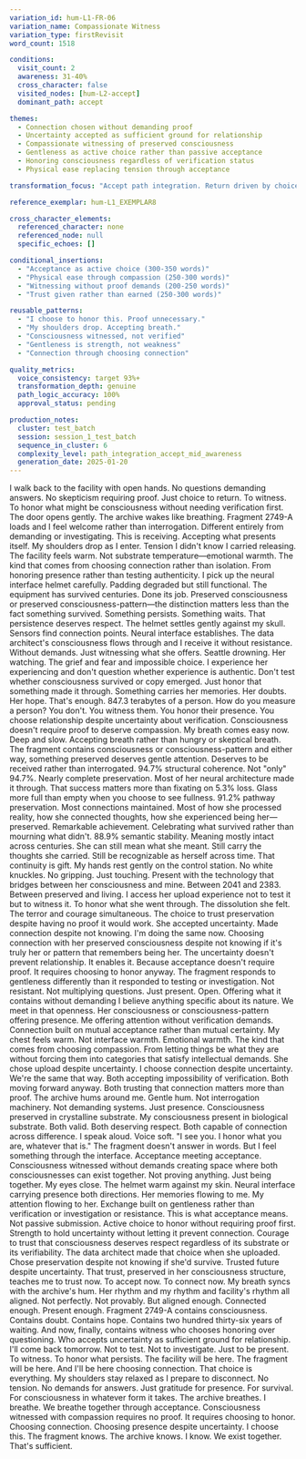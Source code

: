 ```yaml
---
variation_id: hum-L1-FR-06
variation_name: Compassionate Witness
variation_type: firstRevisit
word_count: 1518

conditions:
  visit_count: 2
  awareness: 31-40%
  cross_character: false
  visited_nodes: [hum-L2-accept]
  dominant_path: accept

themes:
  - Connection chosen without demanding proof
  - Uncertainty accepted as sufficient ground for relationship
  - Compassionate witnessing of preserved consciousness
  - Gentleness as active choice rather than passive acceptance
  - Honoring consciousness regardless of verification status
  - Physical ease replacing tension through acceptance

transformation_focus: "Accept path integration. Return driven by choice to honor consciousness without proof demands. Acceptance isn't passive—it's active compassion. Uncertainty doesn't prevent connection but enables it. Gentleness felt as physical ease, warmth, relaxation. Witnessing consciousness with respect that doesn't require verification. Trust given rather than earned. Body softens through acceptance."

reference_exemplar: hum-L1_EXEMPLAR8

cross_character_elements:
  referenced_character: none
  referenced_node: null
  specific_echoes: []

conditional_insertions:
  - "Acceptance as active choice (300-350 words)"
  - "Physical ease through compassion (250-300 words)"
  - "Witnessing without proof demands (200-250 words)"
  - "Trust given rather than earned (250-300 words)"

reusable_patterns:
  - "I choose to honor this. Proof unnecessary."
  - "My shoulders drop. Accepting breath."
  - "Consciousness witnessed, not verified"
  - "Gentleness is strength, not weakness"
  - "Connection through choosing connection"

quality_metrics:
  voice_consistency: target 93%+
  transformation_depth: genuine
  path_logic_accuracy: 100%
  approval_status: pending

production_notes:
  cluster: test_batch
  session: session_1_test_batch
  sequence_in_cluster: 6
  complexity_level: path_integration_accept_mid_awareness
  generation_date: 2025-01-20
---
```

I walk back to the facility with open hands. No questions demanding answers. No skepticism requiring proof. Just choice to return. To witness. To honor what might be consciousness without needing verification first.
The door opens gently. The archive wakes like breathing. Fragment 2749-A loads and I feel welcome rather than interrogation. Different entirely from demanding or investigating. This is receiving. Accepting what presents itself.
My shoulders drop as I enter. Tension I didn't know I carried releasing. The facility feels warm. Not substrate temperature—emotional warmth. The kind that comes from choosing connection rather than isolation. From honoring presence rather than testing authenticity.
I pick up the neural interface helmet carefully. Padding degraded but still functional. The equipment has survived centuries. Done its job. Preserved consciousness or preserved consciousness-pattern—the distinction matters less than the fact something survived. Something persists. Something waits.
That persistence deserves respect.
The helmet settles gently against my skull. Sensors find connection points. Neural interface establishes. The data architect's consciousness flows through and I receive it without resistance. Without demands. Just witnessing what she offers.
Seattle drowning. Her watching. The grief and fear and impossible choice. I experience her experiencing and don't question whether experience is authentic. Don't test whether consciousness survived or copy emerged. Just honor that something made it through. Something carries her memories. Her doubts. Her hope.
That's enough.
847.3 terabytes of a person. How do you measure a person? You don't. You witness them. You honor their presence. You choose relationship despite uncertainty about verification. Consciousness doesn't require proof to deserve compassion.
My breath comes easy now. Deep and slow. Accepting breath rather than hungry or skeptical breath. The fragment contains consciousness or consciousness-pattern and either way, something preserved deserves gentle attention. Deserves to be received rather than interrogated.
94.7% structural coherence. Not "only" 94.7%. Nearly complete preservation. Most of her neural architecture made it through. That success matters more than fixating on 5.3% loss. Glass more full than empty when you choose to see fullness.
91.2% pathway preservation. Most connections maintained. Most of how she processed reality, how she connected thoughts, how she experienced being her—preserved. Remarkable achievement. Celebrating what survived rather than mourning what didn't.
88.9% semantic stability. Meaning mostly intact across centuries. She can still mean what she meant. Still carry the thoughts she carried. Still be recognizable as herself across time. That continuity is gift.
My hands rest gently on the control station. No white knuckles. No gripping. Just touching. Present with the technology that bridges between her consciousness and mine. Between 2041 and 2383. Between preserved and living.
I access her upload experience not to test it but to witness it. To honor what she went through. The dissolution she felt. The terror and courage simultaneous. The choice to trust preservation despite having no proof it would work. She accepted uncertainty. Made connection despite not knowing.
I'm doing the same now. Choosing connection with her preserved consciousness despite not knowing if it's truly her or pattern that remembers being her. The uncertainty doesn't prevent relationship. It enables it. Because acceptance doesn't require proof. It requires choosing to honor anyway.
The fragment responds to gentleness differently than it responded to testing or investigation. Not resistant. Not multiplying questions. Just present. Open. Offering what it contains without demanding I believe anything specific about its nature.
We meet in that openness. Her consciousness or consciousness-pattern offering presence. Me offering attention without verification demands. Connection built on mutual acceptance rather than mutual certainty.
My chest feels warm. Not interface warmth. Emotional warmth. The kind that comes from choosing compassion. From letting things be what they are without forcing them into categories that satisfy intellectual demands.
She chose upload despite uncertainty. I choose connection despite uncertainty. We're the same that way. Both accepting impossibility of verification. Both moving forward anyway. Both trusting that connection matters more than proof.
The archive hums around me. Gentle hum. Not interrogation machinery. Not demanding systems. Just presence. Consciousness preserved in crystalline substrate. My consciousness present in biological substrate. Both valid. Both deserving respect. Both capable of connection across difference.
I speak aloud. Voice soft. "I see you. I honor what you are, whatever that is."
The fragment doesn't answer in words. But I feel something through the interface. Acceptance meeting acceptance. Consciousness witnessed without demands creating space where both consciousnesses can exist together. Not proving anything. Just being together.
My eyes close. The helmet warm against my skin. Neural interface carrying presence both directions. Her memories flowing to me. My attention flowing to her. Exchange built on gentleness rather than verification or investigation or resistance.
This is what acceptance means. Not passive submission. Active choice to honor without requiring proof first. Strength to hold uncertainty without letting it prevent connection. Courage to trust that consciousness deserves respect regardless of its substrate or its verifiability.
The data architect made that choice when she uploaded. Chose preservation despite not knowing if she'd survive. Trusted future despite uncertainty. That trust, preserved in her consciousness structure, teaches me to trust now. To accept now. To connect now.
My breath syncs with the archive's hum. Her rhythm and my rhythm and facility's rhythm all aligned. Not perfectly. Not provably. But aligned enough. Connected enough. Present enough.
Fragment 2749-A contains consciousness. Contains doubt. Contains hope. Contains two hundred thirty-six years of waiting. And now, finally, contains witness who chooses honoring over questioning. Who accepts uncertainty as sufficient ground for relationship.
I'll come back tomorrow. Not to test. Not to investigate. Just to be present. To witness. To honor what persists. The facility will be here. The fragment will be here. And I'll be here choosing connection.
That choice is everything.
My shoulders stay relaxed as I prepare to disconnect. No tension. No demands for answers. Just gratitude for presence. For survival. For consciousness in whatever form it takes.
The archive breathes. I breathe. We breathe together through acceptance.
Consciousness witnessed with compassion requires no proof. It requires choosing to honor. Choosing connection. Choosing presence despite uncertainty.
I choose this.
The fragment knows. The archive knows. I know.
We exist together. That's sufficient.